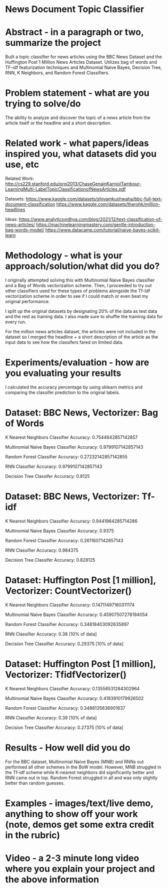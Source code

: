 # News Document Topic Classifier

# Abstract - in a paragraph or two, summarize the project

Built a topic classifier for news articles using the BBC News Dataset and the Huffington Post 1 Million News Articles Dataset. Utilizes bag of words and TF-idf featurization techniques and Multinomial Naive Bayes, Decision Tree, RNN, K Neighbors, and Random Forest Classifiers.

# Problem statement - what are you trying to solve/do

The ability to analyze and discover the topic of a news article from the article itself or the headline and a short description. 

# Related work - what papers/ideas inspired you, what datasets did you use, etc

Related Work: 
http://cs229.stanford.edu/proj2013/ChaseGenainKarniolTambour-LearningMulti-LabelTopicClassificationofNewsArticles.pdf

Datasets: 
https://www.kaggle.com/datasets/shivamkushwaha/bbc-full-text-document-classification
https://www.kaggle.com/datasets/therohk/million-headlines

Ideas: 
https://www.analyticsvidhya.com/blog/2021/12/text-classification-of-news-articles/
https://machinelearningmastery.com/gentle-introduction-bag-words-model/
https://www.datacamp.com/tutorial/naive-bayes-scikit-learn

# Methodology - what is your approach/solution/what did you do?

I originally attempted solving this with Multinomial Naive Bayes classifier and a Bag of Words vectorization scheme. Then, I proceeded to try out other classifiers used for these types of problems alongside the Tf-Idf vectorization scheme in order to see if I could match or even beat my original performance. 

I split up the original datasets by designating 20% of the data as test data and the rest as training data. I also made sure to shuffle the traininig data for every run.

For the million news articles dataset, the articles were not included in the dataset so I merged the headline + a short description of the article as the input data to see how the classifers fared on limited data. 

# Experiments/evaluation - how are you evaluating your results
I calculated the accuracy percentage by using sklearn metrics and comparing the classifer prediction to the original labels. 

# Dataset: BBC News, Vectorizer: Bag of Words

K Nearest Neighbors Classifier
Accuracy: 0.7544642857142857

Multinomial Naive Bayes Classifier
Accuracy: 0.9799107142857143

Random Forest Classifier
Accuracy: 0.27232142857142855

RNN Classifier
Accuracy: 0.9799107142857143

Decision Tree Classifer
Accuracy: 0.8125


# Dataset: BBC News, Vectorizer: Tf-idf

K Nearest Neighbors Classifier
Accuracy: 0.9441964285714286

Multinomial Naive Bayes Classifier
Accuracy: 0.9375

Random Forest Classifier
Accuracy: 0.2611607142857143

RNN Classifier
Accuracy: 0.984375

Decision Tree Classifer
Accuracy: 0.828125

# Dataset: Huffington Post [1 million], Vectorizer: CountVectorizer()

K Nearest Neighbors Classifier Accuracy: 0.14711497160311174

Multinomial Naive Bayes Classifier Accuracy: 0.45907507278194054

Random Forest Classifier Accuracy: 0.34818403092635897

RNN Classifier Accuracy: 0.38 [10% of data]

Decision Tree Classifier Accuracy: 0.29375 [10% of data]

# Dataset: Huffington Post [1 million], Vectorizer: TfidfVectorizer()

K Nearest Neighbors Classifier Accuracy: 0.13556531284302964

Multinomial Naive Bayes Classifier Accuracy: 0.4193910179926502

Random Forest Classifier Accuracy: 0.3486135636901637

RNN Classifier Accuracy: 0.39 [10% of data]

Decision Tree Classifier Accuracy: 0.27375 [10% of data]


# Results - How well did you do

For the BBC dataset, Multinomial Naive Bayes (MNB) and RNNs out performed all other schemes in the BoW model. However, MNB struggled in the Tf-idf scheme while K-nearest neighbors did significantly better and RNN came out in top. Random Forest struggled in all and was only slightly better than random guesses. 

# Examples - images/text/live demo, anything to show off your work (note, demos get some extra credit in the rubric)

# Video - a 2-3 minute long video where you explain your project and the above information

